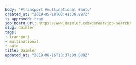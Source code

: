 ```yaml
---
body: '#transport #multinational #auto'
created_at: "2019-05-18T08:41:36.897Z"
is_approved: true
job_board_url: https://www.daimler.com/career/job-search/
slug: daimler
tags:
- transport
- multinational
- auto
title: Daimler
updated_at: "2019-06-16T10:37:09.000Z"
---
```

